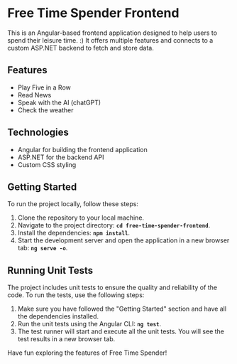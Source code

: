 # Free Time Spender Frontend

This is an Angular-based frontend application designed to help users to spend their leisure time. :) 
It offers multiple features and connects to a custom ASP.NET backend to fetch and store data.

## Features

- Play Five in a Row
- Read News
- Speak with the AI (chatGPT)
- Check the weather

## Technologies

- Angular for building the frontend application
- ASP.NET for the backend API
- Custom CSS styling

## Getting Started

To run the project locally, follow these steps:

1. Clone the repository to your local machine.
2. Navigate to the project directory: **`cd free-time-spender-frontend`**.
3. Install the dependencies: **`npm install`**.
4. Start the development server and open the application in a new browser tab: **`ng serve -o`**.

## Running Unit Tests

The project includes unit tests to ensure the quality and reliability of the code. To run the tests, use the following steps:

1. Make sure you have followed the "Getting Started" section and have all the dependencies installed.
2. Run the unit tests using the Angular CLI: **`ng test`**.
3. The test runner will start and execute all the unit tests. You will see the test results in a new browser tab.

Have fun exploring the features of Free Time Spender!
